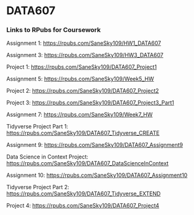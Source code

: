 # DATA607

### Links to RPubs for Coursework

Assignment 1: https://rpubs.com/SaneSky109/HW1_DATA607


Assignment 3: https://rpubs.com/SaneSky109/HW3_DATA607


Project 1: https://rpubs.com/SaneSky109/DATA607_Project1


Assignment 5: https://rpubs.com/SaneSky109/Week5_HW


Project 2: https://rpubs.com/SaneSky109/DATA607_Project2


Project 3: https://rpubs.com/SaneSky109/DATA607_Project3_Part1


Assignment 7: https://rpubs.com/SaneSky109/Week7_HW


Tidyverse Project Part 1: https://rpubs.com/SaneSky109/DATA607_Tidyverse_CREATE


Assignment 9: https://rpubs.com/SaneSky109/DATA607_Assignment9


Data Science in Context Project: https://rpubs.com/SaneSky109/DATA607_DataScienceInContext


Assignment 10: https://rpubs.com/SaneSky109/DATA607_Assignment10


Tidyverse Project Part 2: https://rpubs.com/SaneSky109/DATA607_Tidyverse_EXTEND


Project 4: https://rpubs.com/SaneSky109/DATA607_Project4

